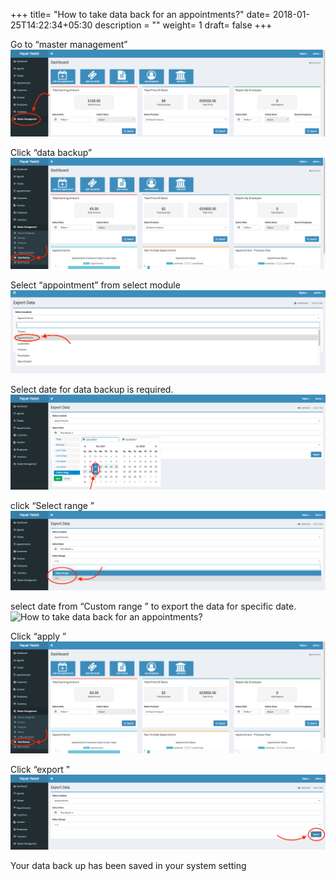 +++
title= "How to take data back for an appointments?"
date= 2018-01-25T14:22:34+05:30
description = ""
weight= 1
draft= false
+++






Go to “master management”
![How to take data back for an appointments?](/images/data_back_up_appointment/go_to_master.png)

Click “data backup”
![How to take data back for an appointments?](/images/data_back_up_appointment/click_data_backup.png)


Select “appointment” from select module
![How to take data back for an appointments?](/images/data_back_up_appointment/appointments.png)

Select date for data backup  is required. 
![How to take data back for an appointments?](/images/data_back_up_appointment/date.png)

click “Select range ”
![How to take data back for an appointments?](/images/data_back_up_appointment/select_range_app.png)

select date from “Custom range ” to export the data for specific date.
![How to take data back for an appointments?](/images/data_back_up_appointment/)

Click “apply ”
![How to take data back for an appointments?](/images/data_back_up_appointment/click_data_backup.png)

Click “export ” 
![How to take data back for an appointments?](/images/data_back_up_appointment/export_app.png)

Your data back up has been saved in your system setting



